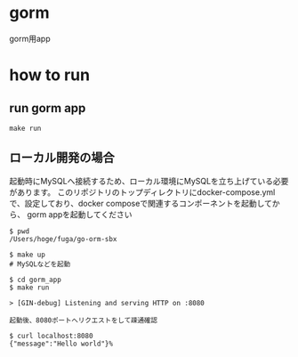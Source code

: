 # gorm
gorm用app

# how to run
## run gorm app
```
make run
```


## ローカル開発の場合
起動時にMySQLへ接続するため、ローカル環境にMySQLを立ち上げている必要があります。
このリポジトリのトップディレクトリにdocker-compose.ymlで、設定しており、docker composeで関連するコンポーネントを起動してから、 gorm appを起動してください

```
$ pwd
/Users/hoge/fuga/go-orm-sbx

$ make up
# MySQLなどを起動

$ cd gorm_app
$ make run

> [GIN-debug] Listening and serving HTTP on :8080

起動後、8080ポートへリクエストをして疎通確認

$ curl localhost:8080
{"message":"Hello world"}%  
```



